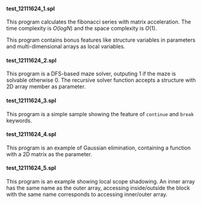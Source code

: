#### test_12111624_1.spl

This program calculates the fibonacci series with matrix acceleration. The time complexity is $O(log N)$ and the space complexity is $O(1)$.

This program contains bonus features like structure variables in parameters and multi-dimensional arrays as local variables.

#### test_12111624_2.spl

This program is a DFS-based maze solver, outputing 1 if the maze is solvable otherwise 0. The recursive solver function accepts a structure with 2D array member as parameter.

#### test_12111624_3.spl

This program is a simple sample showing the feature of `continue` and `break` keywords.

#### test_12111624_4.spl

This program is an example of Gaussian elimination, containing a function with a 2D matrix as the parameter.

#### test_12111624_5.spl

This program is an example showing local scope shadowing. An inner array has the same name as the outer array, accessing inside/outside the block with the same name corresponds to accessing inner/outer array.